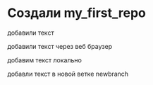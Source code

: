 ﻿# Создали my_first_repo

добавили текст

добавили текст через веб браузер

добавим текст локально

добавли текст в новой ветке  newbranch